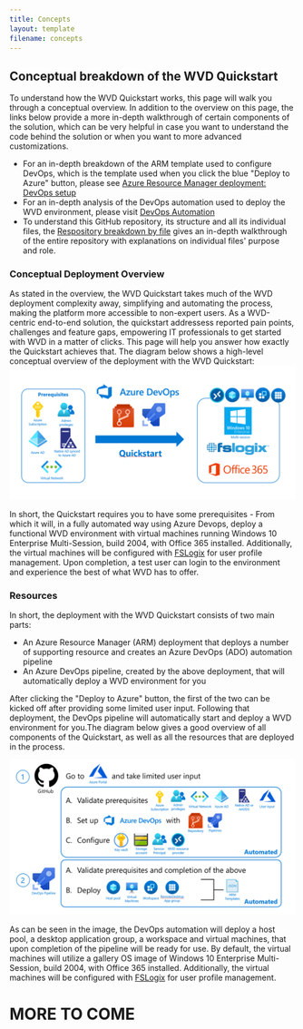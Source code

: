 ```yaml
---
title: Concepts
layout: template
filename: concepts
---
```


## Conceptual breakdown of the WVD Quickstart
To understand how the WVD Quickstart works, this page will walk you through a conceptual overview. In addition to the overview on this page, the links below provide a more in-depth walkthrough of certain components of the solution, which can be very helpful in case you want to understand the code behind the solution or when you want to more advanced customizations.

* For an in-depth breakdown of the ARM template used to configure DevOps, which is the template used when you click the blue "Deploy to Azure" button, please see <a href="armdeployment">Azure Resource Manager deployment: DevOps setup</a>
* For an in-depth analysis of the DevOps automation used to deploy the WVD environment, please visit <a href="devops">DevOps Automation</a>
* To understand this GitHub repository, its structure and all its individual files, the <a href="repo">Respository breakdown by file</a> gives an in-depth walkthrough of the entire repository with explanations on individual files' purpose and role.

### Conceptual Deployment Overview
As stated in the overview, the WVD Quickstart takes much of the WVD deployment complexity away, simplifying and automating the process, making the platform more accessible to non-expert users. As a WVD-centric end-to-end solution, the quickstart addressess reported pain points, challenges and feature gaps, empowering IT professionals to get started with WVD in a matter of clicks. This page will help you answer how exactly the Quickstart achieves that. The diagram below shows a high-level conceptual overview of the deployment with the WVD Quickstart:
![Deployment overview](images/overview.PNG?raw=true)

In short, the Quickstart requires you to have some prerequisites - From which it will, in a fully automated way using Azure Devops, deploy a functional WVD environment with virtual machines running Windows 10 Enterprise Multi-Session, build 2004, with Office 365 installed. Additionally, the virtual machines will be configured with <a href="https://docs.microsoft.com/en-us/fslogix/overview">FSLogix</a> for user profile management. Upon completion, a test user can login to the environment and experience the best of what WVD has to offer.

### Resources
In short, the deployment with the WVD Quickstart consists of two main parts:

* An Azure Resource Manager (ARM) deployment that deploys a number of supporting resource and creates an Azure DevOps (ADO) automation pipeline
* An Azure DevOps pipeline, created by the above deployment, that will automatically deploy a WVD environment for you

After clicking the "Deploy to Azure" button, the first of the two can be kicked off after providing some limited user input. Following that deployment, the DevOps pipeline will automatically start and deploy a WVD environment for you.The diagram below gives a good overview of all components of the Quickstart, as well as all the resources that are deployed in the process.

![Deployment overview](images/newDiagram.PNG?raw=true)

As can be seen in the image, the DevOps automation will deploy a host pool, a desktop application group, a workspace and virtual machines, that upon completion of the pipeline will be ready for use. By default, the virtual machines will utilize a gallery OS image of Windows 10 Enterprise Multi-Session, build 2004, with Office 365 installed. Additionally, the virtual machines will be configured with <a href="https://docs.microsoft.com/en-us/fslogix/overview">FSLogix</a> for user profile management.

# MORE TO COME
